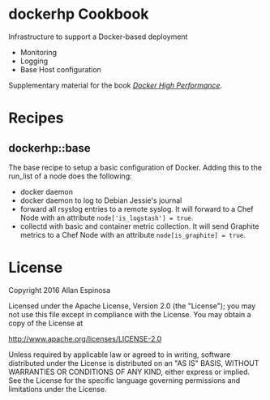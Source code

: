 # dockerhp Cookbook

Infrastructure to support a Docker-based deployment

* Monitoring
* Logging
* Base Host configuration

Supplementary material for the book [*Docker High Performance*](http://amzn.com/1785886800).

# Recipes

## dockerhp::base

The base recipe to setup a basic configuration of Docker. Adding this to the
run_list of a node does the following:

* docker daemon
* docker daemon to log to Debian Jessie's journal
* forward all rsyslog entries to a remote syslog.  It will forward to a Chef
  Node with an attribute `node['is_logstash'] = true`.
* collectd with basic and container metric collection. It will send Graphite
  metrics to a Chef Node with an attribute `node[is_graphite] = true`.

# License

Copyright 2016 Allan Espinosa

Licensed under the Apache License, Version 2.0 (the "License");
you may not use this file except in compliance with the License.
You may obtain a copy of the License at

  http://www.apache.org/licenses/LICENSE-2.0

Unless required by applicable law or agreed to in writing, software
distributed under the License is distributed on an "AS IS" BASIS,
WITHOUT WARRANTIES OR CONDITIONS OF ANY KIND, either express or implied.
See the License for the specific language governing permissions and
limitations under the License.
